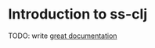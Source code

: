 # Introduction to ss-clj

TODO: write [great documentation](http://jacobian.org/writing/what-to-write/)
